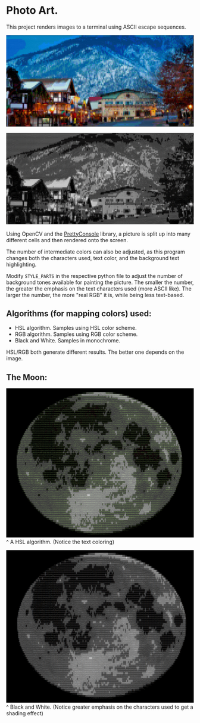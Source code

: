 # Photo Art.

This project renders images to a terminal using ASCII escape sequences.

![City In Color](examples/output-RGB.png)

![City In Black and White](examples/output-BW.png)

Using OpenCV and the [PrettyConsole](https://github.com/BenCarter44/PrettyConsole/tree/PhotoArt) library, a picture is split up into many different cells and then rendered onto the screen.

The number of intermediate colors can also be adjusted, as this program
changes both the characters used, text color, and the background text highlighting.

Modify `STYLE_PARTS` in the respective python file to adjust the number of background tones available for painting the picture. The smaller the number, the greater the emphasis on the text characters used (more ASCII like). The larger the number, the more "real RGB" it is, while being less text-based.

## Algorithms (for mapping colors) used:
- HSL algorithm. Samples using HSL color scheme.
- RGB algorithm. Samples using RGB color scheme.
- Black and White. Samples in monochrome. 

HSL/RGB both generate different results. The better one depends on the image.

## The Moon:

![The moon](examples/output-HSL.png)
^ A HSL algorithm. (Notice the text coloring)

![The moon](examples/output2-BW.png)
^ Black and White. (Notice greater emphasis on the characters used to get a shading effect)